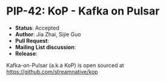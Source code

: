 # PIP-42: KoP - Kafka on Pulsar

* **Status**: Accepted
* **Author**: Jia Zhai, Sijie Guo
* **Pull Request**: 
* **Mailing List discussion**:
* **Release**: 

Kafka-on-Pulsar (a.k.a KoP) is open sourced at https://github.com/streamnative/kop
